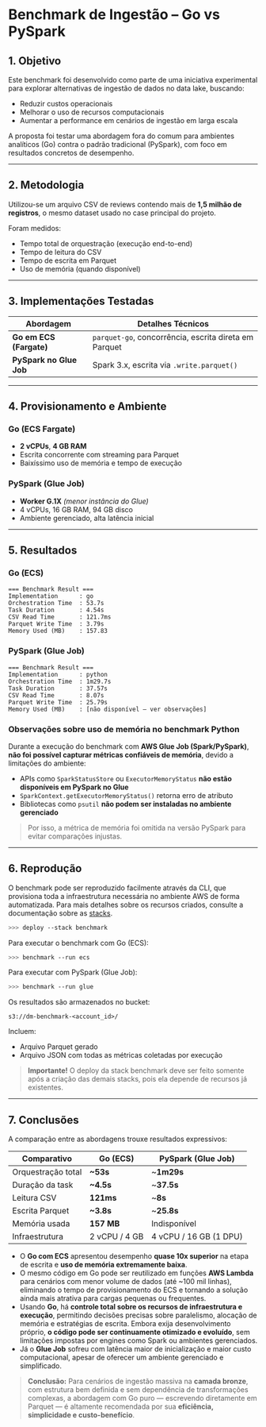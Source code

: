 # Benchmark de Ingestão – Go vs PySpark

## 1. Objetivo

Este benchmark foi desenvolvido como parte de uma iniciativa experimental para explorar alternativas de ingestão de dados no data lake, buscando:

* Reduzir custos operacionais
* Melhorar o uso de recursos computacionais
* Aumentar a performance em cenários de ingestão em larga escala

A proposta foi testar uma abordagem fora do comum para ambientes analíticos (Go) contra o padrão tradicional (PySpark), com foco em resultados concretos de desempenho.

---

## 2. Metodologia

Utilizou-se um arquivo CSV de reviews contendo mais de **1,5 milhão de registros**, o mesmo dataset usado no case principal do projeto.

Foram medidos:

* Tempo total de orquestração (execução end-to-end)
* Tempo de leitura do CSV
* Tempo de escrita em Parquet
* Uso de memória (quando disponível)

---

## 3. Implementações Testadas

| Abordagem               | Detalhes Técnicos                                                                  |
| ----------------------- | ---------------------------------------------------------------------------------- |
| **Go em ECS (Fargate)** | `parquet-go`, concorrência, escrita direta em Parquet                              |
| **PySpark no Glue Job** | Spark 3.x, escrita via `.write.parquet()`                                          |

---

## 4. Provisionamento e Ambiente

### Go (ECS Fargate)

* **2 vCPUs**, **4 GB RAM**
* Escrita concorrente com streaming para Parquet
* Baixíssimo uso de memória e tempo de execução

### PySpark (Glue Job)

* **Worker G.1X** _(menor instância do Glue)_
* 4 vCPUs, 16 GB RAM, 94 GB disco
* Ambiente gerenciado, alta latência inicial

---

## 5. Resultados

### Go (ECS)

```text
=== Benchmark Result ===
Implementation      : go
Orchestration Time  : 53.7s
Task Duration       : 4.54s
CSV Read Time       : 121.7ms
Parquet Write Time  : 3.79s
Memory Used (MB)    : 157.83
```

### PySpark (Glue Job)

```text
=== Benchmark Result ===
Implementation      : python
Orchestration Time  : 1m29.7s
Task Duration       : 37.57s
CSV Read Time       : 8.07s
Parquet Write Time  : 25.79s
Memory Used (MB)    : [não disponível – ver observações]
```

### Observações sobre uso de memória no benchmark Python

Durante a execução do benchmark com **AWS Glue Job (Spark/PySpark)**, **não foi possível capturar métricas confiáveis de memória**, devido a limitações do ambiente:

* APIs como `SparkStatusStore` ou `ExecutorMemoryStatus` **não estão disponíveis em PySpark no Glue**
* `SparkContext.getExecutorMemoryStatus()` retorna erro de atributo
* Bibliotecas como `psutil` **não podem ser instaladas no ambiente gerenciado**

> Por isso, a métrica de memória foi omitida na versão PySpark para evitar comparações injustas.

---

## 6. Reprodução

O benchmark pode ser reproduzido facilmente através da CLI, que provisiona toda a infraestrutura necessária no ambiente AWS de forma automatizada. Para mais detalhes sobre os recursos criados, consulte a documentação sobre as [stacks](stacks.md#dm-benchmark).

```bash
>>> deploy --stack benchmark
```

Para executar o benchmark com Go (ECS):

```bash
>>> benchmark --run ecs
```

Para executar com PySpark (Glue Job):

```bash
>>> benchmark --run glue
```

Os resultados são armazenados no bucket:

```
s3://dm-benchmark-<account_id>/
```

Incluem:

* Arquivo Parquet gerado
* Arquivo JSON com todas as métricas coletadas por execução

> **Importante!** O deploy da stack benchmark deve ser feito somente após a criação das demais stacks, pois ela depende de recursos já existentes.

---

## 7. Conclusões

A comparação entre as abordagens trouxe resultados expressivos:

| Comparativo        | Go (ECS)      | PySpark (Glue Job)     |
| ------------------ | ------------- | ---------------------- |
| Orquestração total | **\~53s**     | \~**1m29s**            |
| Duração da task    | **\~4.5s**    | \~**37.5s**            |
| Leitura CSV        | **121ms**     | \~**8s**               |
| Escrita Parquet    | **\~3.8s**    | \~**25.8s**            |
| Memória usada      | **157 MB**    | Indisponível           |
| Infraestrutura     | 2 vCPU / 4 GB | 4 vCPU / 16 GB (1 DPU) |

* O **Go com ECS** apresentou desempenho **quase 10x superior** na etapa de escrita e **uso de memória extremamente baixa**.
* O mesmo código em Go pode ser reutilizado em funções **AWS Lambda** para cenários com menor volume de dados (até \~100 mil linhas), eliminando o tempo de provisionamento do ECS e tornando a solução ainda mais atrativa para cargas pequenas ou frequentes.
* Usando **Go**, há **controle total sobre os recursos de infraestrutura e execução**, permitindo decisões precisas sobre paralelismo, alocação de memória e estratégias de escrita. Embora exija desenvolvimento próprio, **o código pode ser continuamente otimizado e evoluído**, sem limitações impostas por engines como Spark ou ambientes gerenciados.
* Já o **Glue Job** sofreu com latência maior de inicialização e maior custo computacional, apesar de oferecer um ambiente gerenciado e simplificado.

> **Conclusão:** Para cenários de ingestão massiva na **camada bronze**, com estrutura bem definida e sem dependência de transformações complexas, a abordagem com Go puro — escrevendo diretamente em Parquet — é altamente recomendada por sua **eficiência, simplicidade e custo-benefício**.
